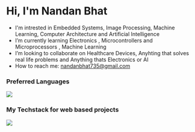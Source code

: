 Hi, I'm Nandan Bhat
==============

- I'm intrested in  Embedded Systems, Image Processing, Machine Learning, Computer Architecture and Artificial Intelligence
- I’m currently learning Electronics , Microcontrollers and Microprocessors , Machine Learning
- I’m looking to collaborate on Healthcare Devices, Anyhting that solves real life problems and Anything thats Electronics or AI
- How to reach me: nandanbhat735@gmail.com

### Preferred Languages
<img src="https://skillicons.dev/icons?i=c,cpp,,python,js" />

### My Techstack for web based projects 
<img src="https://skillicons.dev/icons?i=html,css,js,react" />
